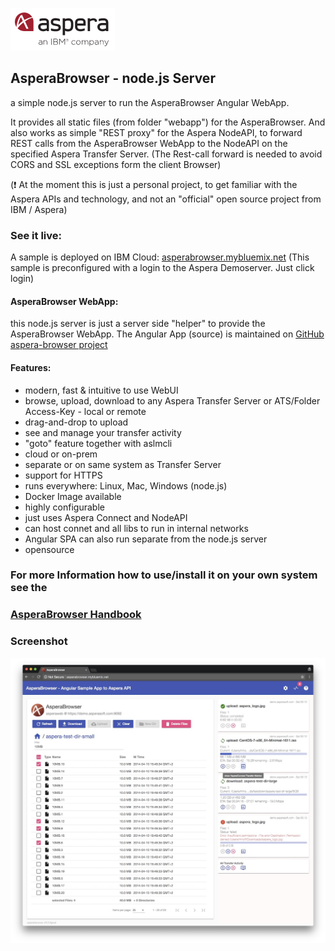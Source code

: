 ![](/doc/img/aspera.png)
## AsperaBrowser -  node.js Server

a simple node.js server to run the AsperaBrowser Angular WebApp.

It provides all static files (from folder "webapp") for the AsperaBrowser. And also works as simple "REST proxy" for the Aspera NodeAPI, to forward REST calls from the AsperaBrowser WebApp to the NodeAPI on the specified Aspera Transfer Server.
(The Rest-call forward is needed to avoid CORS and SSL exceptions form the client Browser)

(:exclamation: At the moment this is just a personal project, to get familiar with the Aspera APIs and technology, and not an "official" open source project from IBM / Aspera)

### See it live:
A sample is deployed on IBM Cloud:
[asperabrowser.mybluemix.net](https://asperabrowser.mybluemix.net)
(This sample is preconfigured with a login to the Aspera Demoserver. Just click login)

#### AsperaBrowser WebApp:
this node.js server is just a server side "helper" to provide the AsperaBrowser WebApp. The Angular App (source) is maintained on [GitHub aspera-browser project](https://github.com/m67hoff/aspera-browser)

#### Features:
- modern, fast & intuitive to use WebUI
- browse, upload, download to any Aspera Transfer Server or ATS/Folder Access-Key - local or remote
- drag-and-drop to upload
- see and manage your transfer activity
- "goto" feature together with aslmcli
- cloud or on-prem
- separate or on same system as Transfer Server
- support for HTTPS 
- runs everywhere: Linux, Mac, Windows (node.js)   
- Docker Image available  
- highly configurable
- just uses Aspera Connect and NodeAPI
- can host connet and all libs to run in internal networks
- Angular SPA can also run separate from the node.js server
- opensource

### For more Information how to use/install it on your own system see the  
### [AsperaBrowser Handbook](https://github.com/m67hoff/aspera-browser/wiki) 

### Screenshot 
![](/doc/img/browse.jpg)
